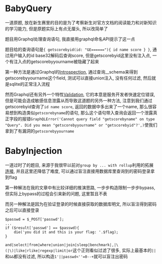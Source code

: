 # BabyQuery
一道原题, 放在新生赛里的目的是为了考察新生对官方文档的阅读能力和对新知识的学习能力, 但是原题实际上有点无厘头, 所以改简单了

题目用Graphql处理查询语句, 我直接用graphql命名API提示了这一点

题目给的查询语句是`{ getscorebyid(id: "GE======"){ id name score } }`, 通过用户输入的id base32解码后查询score, 但是getscorebyid这里没有注入点, 一个有注入点的getscorebyyourname被隐藏了起来

第一种方法是通过Graphql的[Introspection](http://graphql.org/learn/introspection/), 通过查询__schema来得到getscorebyyourname这个field, 测试可以直接union注入, 没有任何过滤, 然后就是sqlite的正常注入流程

然而Graphql还有另外一个特性[Validation](http://graphql.org/learn/validation/), 它的本意是服务开发者快速定位错误, 但是可能会造成敏感信息泄露从而导致这道题的另外一种方法, 注意到我们通过getscorebyid查询了`id name score`, 返回的数据中多出来了一个name, 那么很容易想到构造类似`getscorebyname`的语句, 那么这个语句带入查询会返回一个泄露真正字段的报错`GraphQLError('Cannot query field "getscorebyname" on type "Query". Did you mean "getscorebyyourname" or "getscorebyid"?',)`使我们拿到了有漏洞的`getscorebyyourname `

# BabyInjection
一道过时了的题目, 来源于我很早以前对`group by ... with rollup`利用的拓展
[连接](http://www.au1ge.xyz/2017/05/14/mysql%E6%B3%A8%E5%85%A5%E4%B8%80%E4%BA%9B%E5%81%8F%E9%97%A8%E6%8A%80%E5%B7%A7/), 并且这里还降低了难度, 可以通过盲注直接用数据库里查询到的密码登录拿到flag

第一种解法在我的文章中有比较详细的推演思路, 一步步构造限制一步步bypass, 但实际上bypass的过程会引来新的问题, 这里暂且不表

而另一种解法是因为在验证登录的时候直接获取的数据库明文, 所以盲注得到密码之后可以直接登录

```
$passwd = $_POST['passwd'];
...
if ($result['passwd'] == $passwd){
    die('you did it and this is your flag: '.$flag);
}
```
`and|select|from|where|union|join|sleep|benchmark|,|\(|\)|like|rlike|regexp|limit|or`这个正则看似过滤了很多, 实际上最基本的`||`和`&&`都没有过滤, 所以构造`1'||passwd<''=0--+`就可以盲注出密码